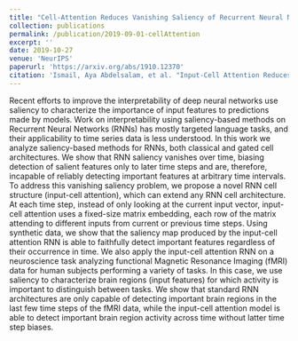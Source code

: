```yaml
---
title: "Cell-Attention Reduces Vanishing Saliency of Recurrent Neural Networks"
collection: publications
permalink: /publication/2019-09-01-cellAttention
excerpt: ''
date: 2019-10-27
venue: 'NeurIPS'
paperurl: 'https://arxiv.org/abs/1910.12370'
citation: 'Ismail, Aya Abdelsalam, et al. "Input-Cell Attention Reduces Vanishing Saliency of Recurrent Neural Networks." arXiv preprint arXiv:1910.12370 (2019).'
---
```


Recent efforts to improve the interpretability of deep neural networks use saliency to characterize the importance of input features to predictions made by models. Work on interpretability using saliency-based methods on Recurrent Neural Networks (RNNs) has mostly targeted language tasks, and their applicability to time series data is less understood. In this work we analyze saliency-based methods for RNNs, both classical and gated cell architectures. We show that RNN saliency vanishes over time, biasing detection of salient features only to later time steps and are, therefore, incapable of reliably detecting important features at arbitrary time intervals. To address this vanishing saliency problem, we propose a novel RNN cell structure (input-cell attention), which can extend any RNN cell architecture. At each time step, instead of only looking at the current input vector, input-cell attention uses a fixed-size matrix embedding, each row of the matrix attending to different inputs from current or previous time steps. Using synthetic data, we show that the saliency map produced by the input-cell attention RNN is able to faithfully detect important features regardless of their occurrence in time. We also apply the input-cell attention RNN on a neuroscience task analyzing functional Magnetic Resonance Imaging (fMRI) data for human subjects performing a variety of tasks. In this case, we use saliency to characterize brain regions (input features) for which activity is important to distinguish between tasks. We show that standard RNN architectures are only capable of detecting important brain regions in the last few time steps of the fMRI data, while the input-cell attention model is able to detect important brain region activity across time without latter time step biases. 